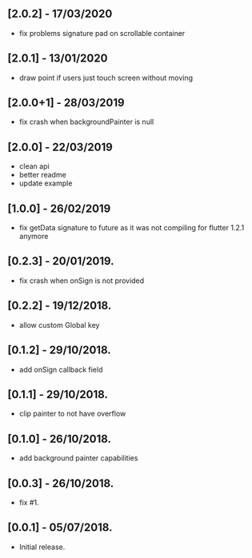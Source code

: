 ## [2.0.2] - 17/03/2020

* fix problems signature pad on scrollable container

## [2.0.1] - 13/01/2020

* draw point if users just touch screen without moving

## [2.0.0+1] - 28/03/2019

* fix crash when backgroundPainter is null

## [2.0.0] - 22/03/2019

* clean api
* better readme
* update example

## [1.0.0] - 26/02/2019

* fix getData signature to future as it was not compiling for flutter 1.2.1 anymore

## [0.2.3] - 20/01/2019.

* fix crash when onSign is not provided

## [0.2.2] - 19/12/2018.

* allow custom Global key

## [0.1.2] - 29/10/2018.

* add onSign callback field

## [0.1.1] - 29/10/2018.

* clip painter to not have overflow

## [0.1.0] - 26/10/2018.

* add background painter capabilities

## [0.0.3] - 26/10/2018.

* fix #1.

## [0.0.1] - 05/07/2018.

* Initial release.
